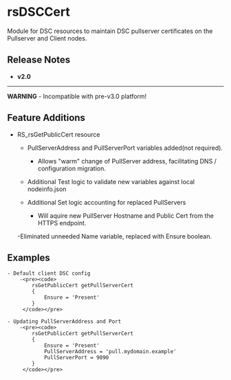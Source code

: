 rsDSCCert
===========
Module for DSC resources to maintain DSC pullserver certificates on the Pullserver and Client nodes.


Release Notes
-------------


- **v2.0**
----------

**WARNING** - Incompatible with pre-v3.0 platform!

Feature Additions
-----------------

- RS_rsGetPublicCert resource
	- PullServerAddress and PullServerPort variables added(not required).
		- Allows "warm" change of PullServer address, facilitating DNS / configuration migration.

	- Additional Test logic to validate new variables against local nodeinfo.json

	- Additional Set logic accounting for replaced PullServers
		- Will aquire new PullServer Hostname and Public Cert from the HTTPS endpoint.

	-Eliminated unneeded Name variable, replaced with Ensure boolean.



Examples
--------

	- Default client DSC config
		-<pre><code>
			rsGetPublicCert getPullServerCert
			{
				Ensure = 'Present'
			}
		 </code></pre>

	- Updating PullServerAddress and Port
		-<pre><code>
			rsGetPublicCert getPullServerCert
			{
				Ensure = 'Present'
				PullServerAddress = 'pull.mydomain.example'
				PullServerPort = 9090
			}
		 </code></pre>